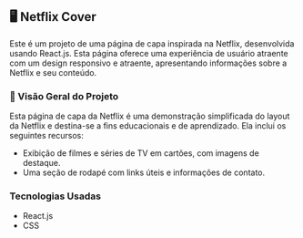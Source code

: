 ## 🖥️ Netflix Cover
Este é um projeto de uma página de capa inspirada na Netflix, desenvolvida usando React.js. Esta página oferece uma experiência de usuário atraente com um design responsivo e atraente, apresentando informações sobre a Netflix e seu conteúdo.

### 📄 Visão Geral do Projeto
Esta página de capa da Netflix é uma demonstração simplificada do layout da Netflix e destina-se a fins educacionais e de aprendizado. Ela inclui os seguintes recursos:

- Exibição de filmes e séries de TV em cartões, com imagens de destaque.
- Uma seção de rodapé com links úteis e informações de contato.

### Tecnologias Usadas

- React.js
- CSS